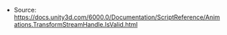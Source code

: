 * Source: https://docs.unity3d.com/6000.0/Documentation/ScriptReference/Animations.TransformStreamHandle.IsValid.html


